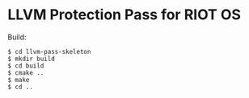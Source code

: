# LLVM Protection Pass for RIOT OS

Build:

    $ cd llvm-pass-skeleton
    $ mkdir build
    $ cd build
    $ cmake ..
    $ make
    $ cd ..


